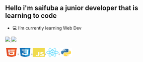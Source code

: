 ## Hello i'm saifuba a junior developer that is learning to code

- 💻 I’m currently learning Web Dev  
<div>
  <a href="https://github.com/Saifuba">
  <img height="180em" src="https://github-readme-stats.vercel.app/api?username=Saifuba&show_icons=true&theme=dark&include_all_commits=true&count_private=true"/>
 <img height="141em" src="https://github-readme-stats.vercel.app/api/top-langs/?username=Saifuba&layout=compact&langs_count=7&theme=dark"/>
</div>
<div style="display: inline_block"><br>
  <img align="center" alt="Rafa-HTML" height="30" width="40" src="https://raw.githubusercontent.com/devicons/devicon/master/icons/html5/html5-original.svg">
  <img align="center" alt="Rafa-CSS" height="30" width="40" src="https://raw.githubusercontent.com/devicons/devicon/master/icons/css3/css3-original.svg">
  <img align="center" alt="Rafa-Js" height="30" width="40" src="https://raw.githubusercontent.com/devicons/devicon/master/icons/javascript/javascript-plain.svg">
  <img align="center" alt="Rafa-React" height="30" width="40" src="https://raw.githubusercontent.com/devicons/devicon/master/icons/react/react-original.svg">
  <img align="center" alt="Rafa-Python" height="30" width="40" src="https://raw.githubusercontent.com/devicons/devicon/master/icons/python/python-original.svg">
</div>

##

 
